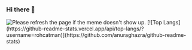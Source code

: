 ### Hi there 👋

<img src='https://random-memer.herokuapp.com/' title="Meme" alt="Please refresh the page if the meme doesn't show up.">
<!-- Markdown -->
[![Top Langs](https://github-readme-stats.vercel.app/api/top-langs/?username=rohcatman)](https://github.com/anuraghazra/github-readme-stats)
